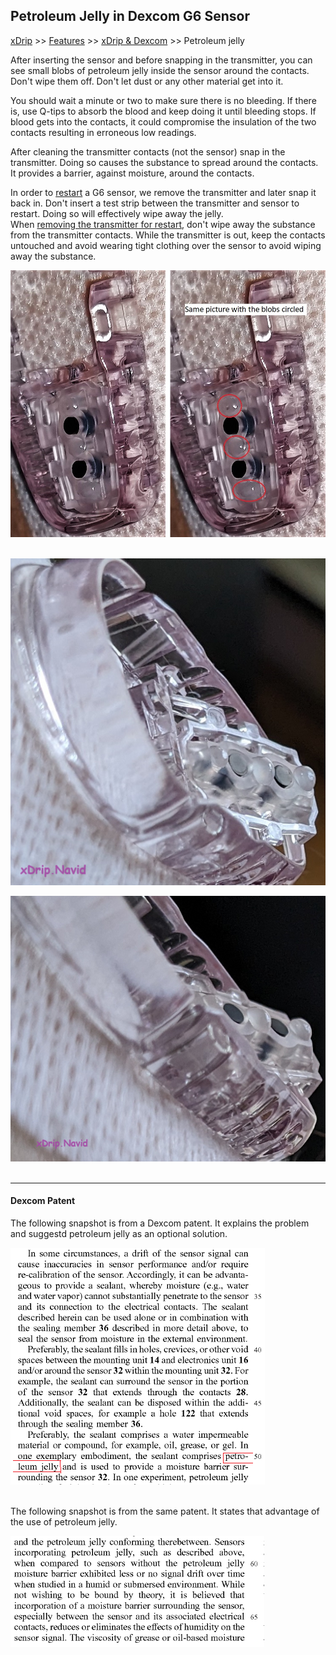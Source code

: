 ## Petroleum Jelly in Dexcom G6 Sensor
[xDrip](../README.md) >> [Features](./Features_page.md) >> [xDrip & Dexcom](./Dexcom_page.md) >> Petroleum jelly  
  
After inserting the sensor and before snapping in the transmitter, you can see small blobs of petroleum jelly inside the sensor around the contacts.  
Don't wipe them off. Don't let dust or any other material get into it.  

You should wait a minute or two to make sure there is no bleeding. If there is, use Q-tips to absorb the blood and keep doing it until bleeding stops. If blood gets into the contacts, it could compromise the insulation of the two contacts resulting in erroneous low readings.  

After cleaning the transmitter contacts (not the sensor) snap in the transmitter. Doing so causes the substance to spread around the contacts. It provides a barrier, against moisture, around the contacts.  

In order to [restart](./Restart-G6-sensor.md) a G6 sensor, we remove the transmitter and later snap it back in. Don't insert a test strip between the transmitter and sensor to restart.  Doing so will effectively wipe away the jelly.  
When [removing the transmitter for restart](./Remove-transmitter.md), don't wipe away the substance from the transmitter contacts. While the transmitter is out, keep the contacts untouched and avoid wearing tight clothing over the sensor to avoid wiping away the substance.  

![](./images/PetroleumJelly.png)  
<br/>  

![](./images/PetroleumJelly2.png)  

![](./images/PetroleumJelly3.png)  
<br/>  

---  

#### **Dexcom Patent**  
The following snapshot is from a Dexcom patent.  It explains the problem and suggestd petroleum jelly as an optional solution.  
  
![](./Dexcom/images/PetroleumJellyPatent.png)  
<br/>  
  
The following snapshot is from the same patent.  It states that advantage of the use of petroleum jelly.  

![](./Dexcom/images/PetroleumJellyPatent2.png)  
  
